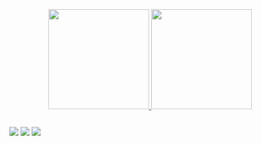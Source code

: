 <div align="center">
  <a href="https://github.com/mapb1990">
  <img height="180em" src="https://github-readme-stats.vercel.app/api?username=mapb1990&show_icons=true&theme=dracula&include_all_commits=true&count_private=true"/>
  <img height="180em" src="https://github-readme-stats.vercel.app/api/top-langs/?username=mapb1990&layout=compact&langs_count=7&theme=dracula"/>
</div>

##
 
<div> 
  <a href="https://www.instagram.com/miguel.borges.collectibles" target="_blank"><img src="https://img.shields.io/badge/-Instagram-%23E4405F?style=for-the-badge&logo=instagram&logoColor=white" target="_blank"></a>
  <a href = "mailto:miguelborges@miguelborges.com"><img src="https://img.shields.io/badge/-Gmail-%23333?style=for-the-badge&logo=gmail&logoColor=white" target="_blank"></a>
  <a href="https://www.linkedin.com/in/miguelangelopintoborges" target="_blank"><img src="https://img.shields.io/badge/-LinkedIn-%230077B5?style=for-the-badge&logo=linkedin&logoColor=white" target="_blank"></a> 
  
</div>
